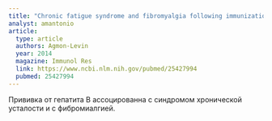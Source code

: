 ```yaml
---
title: "Chronic fatigue syndrome and fibromyalgia following immunization with the hepatitis B vaccine: another angle of the 'autoimmune (auto-inflammatory) syndrome induced by adjuvants' (ASIA)"
analyst: amantonio
article:
  type: article
  authors: Agmon-Levin
  year: 2014
  magazine: Immunol Res
  link: https://www.ncbi.nlm.nih.gov/pubmed/25427994
  pubmed: 25427994
---
```


Прививка от гепатита В ассоцированна с синдромом хронической усталости и с фибромиалгией.
